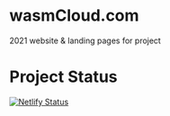 # wasmCloud.com
2021 website &amp; landing pages for project

# Project Status
[![Netlify Status](https://api.netlify.com/api/v1/badges/bbca7efa-bdeb-49d8-86cd-3fcb6dcea34f/deploy-status)](https://app.netlify.com/sites/dreamy-golick-5f201e/deploys)
